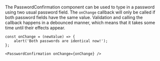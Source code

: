 The PasswordConfirmation component can be used to type in a password using two usual password field. The `onChange`
callback will only be called if both password fields have the same value. Validation and calling the callback happens
in a debounced manner, which means that it takes some time until their effects appear.

```
const onChange = (newValue) => {
    alert('Both passwords are identical now!');
};

<PasswordConfirmation onChange={onChange} />
```
